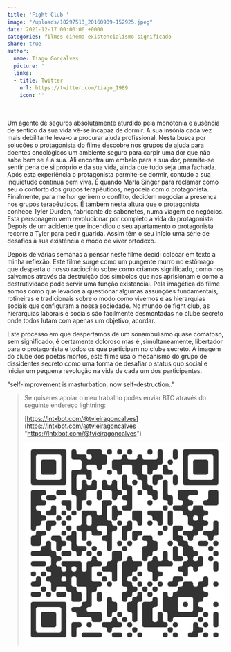 ```yaml
---
title: 'Fight Club '
image: "/uploads/10297513_20160909-152925.jpeg"
date: 2021-12-17 00:00:00 +0000
categories: filmes cinema existencialismo significado
share: true
author:
  name: Tiago Gonçalves
  picture: ''
  links:
  - title: Twitter
    url: https://twitter.com/tiago_1989
    icon: ''

---
```

Um agente de seguros absolutamente aturdido pela monotonia e ausência de sentido da sua vida vê-se incapaz de dormir. A sua insónia cada vez mais debilitante leva-o a procurar ajuda profissional. Nesta busca por soluções o protagonista do filme descobre nos grupos de ajuda para doentes oncológicos um ambiente seguro para carpir uma dor que não sabe bem se é a sua. Ali encontra um embalo para a sua dor, permite-se sentir pena de si próprio e da sua vida, ainda que tudo seja uma fachada. Após esta experiência o  protagonista permite-se dormir, contudo a sua inquietude contínua bem viva. É quando Marla Singer para reclamar como seu o conforto dos grupos terapêuticos, negoceia com o protagonista. Finalmente, para melhor gerirem o conflito, decidem negociar a presença nos grupos terapêuticos. É também nesta altura que o protagonista conhece Tyler Durden, fabricante de sabonetes, numa viagem de negócios. Esta personagem vem revolucionar por completo a vida do protagonista. Depois de um acidente que incendiou o seu apartamento o protagonista recorre a Tyler para pedir guarida. Assim têm o seu início uma série de desafios à sua existência e modo de viver ortodoxo.

Depois de várias semanas a pensar neste filme decidi colocar em texto a minha reflexão. Este filme surge como um pungente murro no estômago que desperta o nosso raciocínio sobre como criamos significado, como nos salvamos através da destruição dos símbolos que nos aprisionam e como a destrutividade pode servir uma função existencial. Pela imagética do filme somos como que levados a questionar algumas assunções fundamentais, rotineiras e tradicionais sobre o modo como vivemos e as hierarquias sociais que configuram a nossa sociedade.  No mundo de fight club, as hierarquias laborais e sociais são facilmente desmontadas no clube secreto onde todos lutam com apenas um objetivo, acordar.

Este processo em que despertamos de um sonambulismo quase comatoso, sem significado, é certamente doloroso mas é ,simultaneamente, libertador para o protagonista e todos os que participam no clube secreto. À imagem do clube dos poetas mortos, este filme usa o mecanismo do grupo de dissidentes secreto como uma forma de desafiar o status quo social e iniciar um pequena revolução na vida de cada um dos participantes.

"self-improvement is masturbation, now self-destruction.."

> Se quiseres apoiar o meu trabalho podes enviar BTC através do seguinte endereço lightning:
>
> [https://lntxbot.com/@tvieiragoncalves](https://lntxbot.com/@tvieiragoncalves "https://lntxbot.com/@tvieiragoncalves")
>
> ![](/uploads/download-2.png)